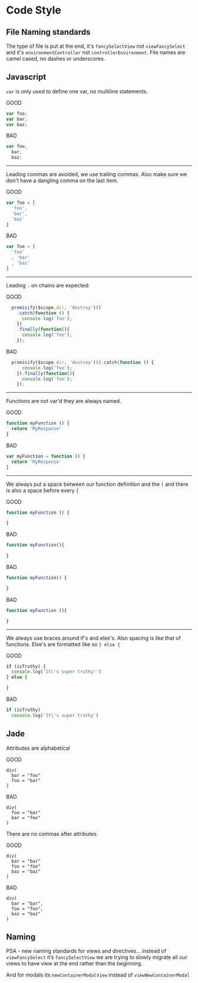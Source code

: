 Code Style
=============

## File Naming standards

The type of file is put at the end, it's `fancySelectView` not `viewFancySelect` and it's `environmentController` not `controllerEnvironment`. 
File names are camel cased, no dashes or underscores.

## Javascript

`var` is only used to define one var, no multiline statements.

GOOD
```javascript
var foo;
var bar;
var baz;
```

BAD
```javascript
var foo,
  bar,
  baz;
```

---

Leading commas are avoided, we use trailing commas. Also make sure we don't have a dangling comma on the last item.

GOOD
```javascript
var foo = [
  'foo',
  'bar',
  'baz'
]
```

BAD
```javascript
var foo = [
  'foo'
  , 'bar'
  , 'baz'
]
```

---

Leading `.` on chains are expected:

GOOD
```javascript
  promisify($scope.dir, 'destroy')()
    .catch(function () {
      console.log('foo');
    })
    .finally(function(){
      console.log('foo');
    });
```

BAD
```javascript
  promisify($scope.dir, 'destroy')().catch(function () {
      console.log('foo');
    }).finally(function(){
      console.log('foo');
    });
```

---

Functions are not var'd they are always named.

GOOD
```javascript
function myFunction () {
  return 'MyResponse'
}
```

BAD
```javascript
var myFunction = function () {
  return 'MyResponse'
}
```

---

We always put a space between our function definition and the `(` and there is also a space before every `{`

GOOD
```javascript
function myFunction () {

}
```

BAD
```javascript
function myFunction(){

}
```

BAD
```javascript
function myFunction() {

}
```

BAD
```javascript
function myFunction (){

}
```

---

We always use braces around if's and else's. Also spacing is like that of functions.
Else's are formatted like so `} else {`

GOOD
```javascript
if (isTruthy) {
  console.log('It\'s super truthy!')
} else {

}
```

BAD
```javascript
if (isTruthy)
  console.log('It\'s super truthy')
```

## Jade

Attributes are alphabetical

GOOD
```
div(
  bar = "foo"
  foo = "bar"
)
```

BAD
```
div(
  foo = "bar"
  bar = "foo"
)
```

There are no commas after attributes

GOOD
```
div(
  bar = "bar"
  foo = "foo"
  baz = "baz"
)
```

BAD
```
div(
  bar = "bar",
  foo = "foo",
  baz = "baz"
)
```

## Naming
PSA - new naming standards for views and directives… instead of `viewFancySelect` it’s `fancySelectView` we are trying to slowly migrate all our views to have view at the end rather than the beginning.

And for modals its `newContainerModalView` instead of `viewNewContainerModal`

